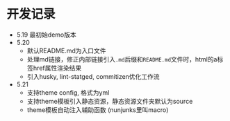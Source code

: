 # 开发记录

- 5.19 最初始demo版本
- 5.20
  - 默认README.md为入口文件
  - 处理md链接，修正内部链接引入`.md`后缀和`README.md`文件时，html的a标签href属性渲染结果
  - 引入husky, lint-statged, commitizen优化工作流
- 5.21
  - 支持theme config, 格式为yml
  - 支持theme模板引入静态资源，静态资源文件夹默认为source
  - theme模板自动注入辅助函数 (nunjunks里叫macro)
